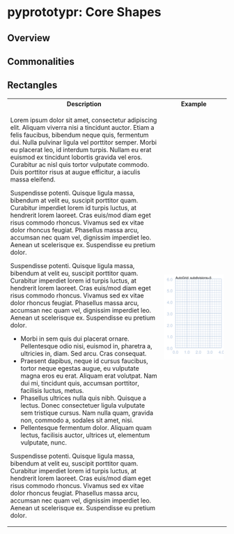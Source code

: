 # pyprototypr: Core Shapes

## Overview

## Commonalities

## Rectangles

<table>
  <tr>
    <th>Description</th>
    <th width="30%">Example</th>
  </tr>
  <tr>
    <td>
    <p>Lorem ipsum dolor sit amet, consectetur adipiscing elit. Aliquam viverra nisi a tincidunt auctor. Etiam a felis faucibus, bibendum neque quis, fermentum dui. Nulla pulvinar ligula vel porttitor semper. Morbi eu placerat leo, id interdum turpis. Nullam eu erat euismod ex tincidunt lobortis gravida vel eros. Curabitur ac nisl quis tortor vulputate commodo. Duis porttitor risus at augue efficitur, a iaculis massa eleifend.
    <p>Suspendisse potenti. Quisque ligula massa, bibendum at velit eu, suscipit porttitor quam. Curabitur imperdiet lorem id turpis luctus, at hendrerit lorem laoreet. Cras euis/mod diam eget risus commodo rhoncus. Vivamus sed ex vitae dolor rhoncus feugiat. Phasellus massa arcu, accumsan nec quam vel, dignissim imperdiet leo. Aenean ut scelerisque ex. Suspendisse eu pretium dolor.</p>
    <p>Suspendisse potenti. Quisque ligula massa, bibendum at velit eu, suscipit porttitor quam. Curabitur imperdiet lorem id turpis luctus, at hendrerit lorem laoreet. Cras euis/mod diam eget risus commodo rhoncus. Vivamus sed ex vitae dolor rhoncus feugiat. Phasellus massa arcu, accumsan nec quam vel, dignissim imperdiet leo. Aenean ut scelerisque ex. Suspendisse eu pretium dolor.</p>
    <ul>
		  <li>Morbi in sem quis dui placerat ornare. Pellentesque odio nisi, euismod in, pharetra a, ultricies in, diam. Sed arcu. Cras consequat.</li>
		  <li>Praesent dapibus, neque id cursus faucibus, tortor neque egestas augue, eu vulputate magna eros eu erat. Aliquam erat volutpat. Nam dui mi, tincidunt quis, accumsan porttitor, facilisis luctus, metus.</li>
		  <li>Phasellus ultrices nulla quis nibh. Quisque a lectus. Donec consectetuer ligula vulputate sem tristique cursus. Nam nulla quam, gravida non, commodo a, sodales sit amet, nisi.</li>
		  <li>Pellentesque fermentum dolor. Aliquam quam lectus, facilisis auctor, ultrices ut, elementum vulputate, nunc.</li>
		</ul>
    <p>Suspendisse potenti. Quisque ligula massa, bibendum at velit eu, suscipit porttitor quam. Curabitur imperdiet lorem id turpis luctus, at hendrerit lorem laoreet. Cras euis/mod diam eget risus commodo rhoncus. Vivamus sed ex vitae dolor rhoncus feugiat. Phasellus massa arcu, accumsan nec quam vel, dignissim imperdiet leo. Aenean ut scelerisque ex. Suspendisse eu pretium dolor.</p>
    </td>
    <td><img src="images/examples/simple/defaults/default_shapes-2.png"></td>
  </tr>
</table>
